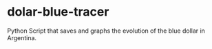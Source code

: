 # dolar-blue-tracer
Python Script that saves and graphs the evolution of the blue dollar in Argentina.

